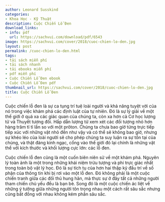 ```yaml
---
author: Leonard Susskind
categories:
- Khoa Học - Kỹ Thuật
description: Cuộc Chiến Lỗ Đen
download_links:
- info: pdf
  url: https://sachvui.com/download/pdf/6543
image: https://sachvui.com/cover/2018/cuoc-chien-lo-den.jpg
layout: post
permalink: /cuoc-chien-lo-den.html
tags:
- tải sách miễn phí
- tải sách nhanh
- tải ebooks miễn phí
- pdf miễn phí
- Cuộc Chiến Lỗ Đen ebook
- Cuộc Chiến Lỗ Đen pdf
thumbnail_url: https://sachvui.com/cover/2018/cuoc-chien-lo-den.jpg
title: Cuộc Chiến Lỗ Đen
---
```


 <div class="item-desc text-justify"> <p>Cuộc chiến lỗ đen là sự ca tụng trí tuệ loài người và khả năng tuyệt vời của nó trong việc khám phá các định luật của tự nhiên. Đó là sự lý giải về một thế giới ở quá xa các giác quan của chúng ta, còn xa hơn cả Cơ học lượng tử và Thuyết tương đối. Hấp dẫn lượng tử xem xét các đối tượng nhỏ hơn hàng trăm tỉ tỉ lần so với một prôton. Chúng ta chưa bao giờ từng trực tiếp tiếp xúc với những vật nhỏ đến như vậy và có thể sẽ không bao giờ, nhưng sự khéo léo của loài người sẽ cho phép chúng ta suy luận ra sự tồn tại của chúng, và thật đáng kinh ngạc, cổng vào thế giới đó lại chính là những vật thể với kích thước và khối lượng cực lớn: các lỗ đen.</p><p>Cuộc chiến lỗ đen cũng là một cuốn biên niên sử về một khám phá. Nguyên lý toàn ảnh là một trong những khái niệm trừu tượng và phi trực giác nhất trong toàn bộ vật lý học. Đó là sự tích tụ của hơn hai thập kỷ đấu trí về số phận của thông tin khi bị rơi vào một lỗ đen. Đó không phải là một cuộc chiến tranh giữa các đối thủ hung hãn, mà thực sự ở đây tất cả những người tham chiến chủ yếu đều là bạn bè. Song đó là một cuộc chiến ác liệt về những ý tưởng giữa những người tôn trọng nhau một cách rất sâu sắc nhưng cũng bất đồng với nhau không kém phần sâu sắc.</p> </div>